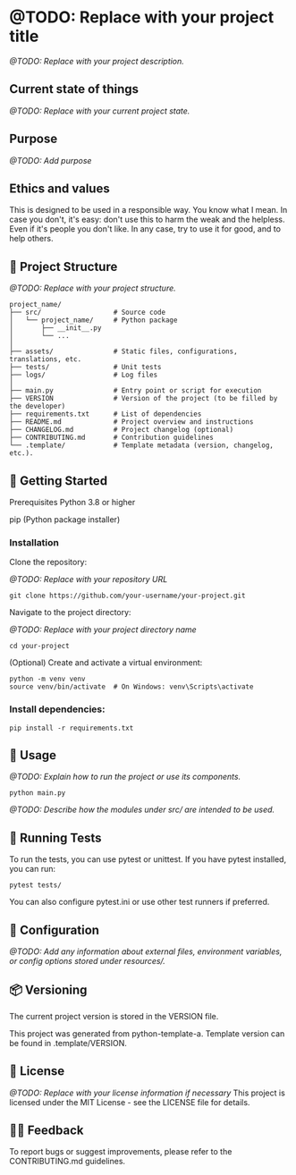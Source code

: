 # @TODO: Replace with your project title

*@TODO: Replace with your project description.*

## Current state of things

*@TODO: Replace with your current project state.*

## Purpose

*@TODO: Add purpose*

## Ethics and values
This is designed to be used in a responsible way. You know what I mean.
In case you don't, it's easy: don't use this to harm the weak and the helpless. Even if it's people you don't like.
In any case, try to use it for good, and to help others.

## 📁 Project Structure

*@TODO: Replace with your project structure.*

````plaintext:
project_name/
├── src/                  # Source code
│   └── project_name/     # Python package
│       ├── __init__.py
│       └── ...
│
├── assets/               # Static files, configurations, translations, etc.
├── tests/                # Unit tests
├── logs/                 # Log files
│
├── main.py               # Entry point or script for execution
├── VERSION               # Version of the project (to be filled by the developer)
├── requirements.txt      # List of dependencies
├── README.md             # Project overview and instructions
├── CHANGELOG.md          # Project changelog (optional)
├── CONTRIBUTING.md       # Contribution guidelines
└── .template/            # Template metadata (version, changelog, etc.). 
````

## 🚀 Getting Started

Prerequisites
Python 3.8 or higher

pip (Python package installer)

### Installation
Clone the repository:

*@TODO: Replace with your repository URL*
````bash:
git clone https://github.com/your-username/your-project.git
````

Navigate to the project directory:

*@TODO: Replace with your project directory name*
````bash:
cd your-project
````

(Optional) Create and activate a virtual environment:

````bash:
python -m venv venv
source venv/bin/activate  # On Windows: venv\Scripts\activate
````

### Install dependencies:

````bash:
pip install -r requirements.txt
````

## 🧠 Usage

*@TODO: Explain how to run the project or use its components.*

````bash:
python main.py
````

*@TODO: Describe how the modules under src/ are intended to be used.*

## 🧪 Running Tests

To run the tests, you can use pytest or unittest. If you have pytest installed, you can run:

````bash:   
pytest tests/
````
You can also configure pytest.ini or use other test runners if preferred.

## 🔧 Configuration

*@TODO: Add any information about external files, environment variables, or config options stored under resources/.*

## 📦 Versioning
The current project version is stored in the VERSION file.

This project was generated from python-template-a.
Template version can be found in .template/VERSION.

## 📄 License

*@TODO: Replace with your license information if necessary*
This project is licensed under the MIT License - see the LICENSE file for details.

## 🙋‍♂️ Feedback
To report bugs or suggest improvements, please refer to the CONTRIBUTING.md guidelines.




